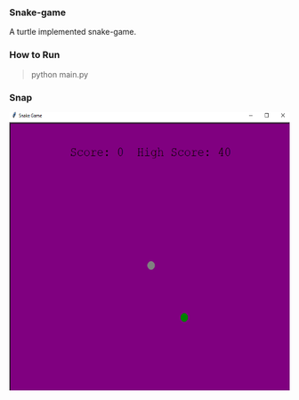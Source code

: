 ### Snake-game

A turtle implemented snake-game.

### How to Run
>python main.py

### Snap

<img src="demo.PNG" alt="Snake-game-Screenshot" height="500" width="600" >